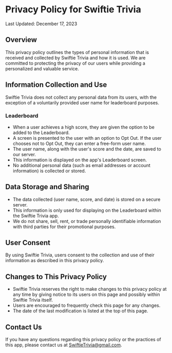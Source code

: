 # Privacy Policy for Swiftie Trivia

Last Updated: December 17, 2023

## Overview

This privacy policy outlines the types of personal information that is received and collected by Swiftie Trivia and how it is used. We are committed to protecting the privacy of our users while providing a personalized and valuable service.

## Information Collection and Use

Swiftie Trivia does not collect any personal data from its users, with the exception of a voluntarily provided user name for leaderboard purposes. 

### Leaderboard

- When a user achieves a high score, they are given the option to be added to the Leaderboard.
- A screen is presented to the user with an option to Opt Out. If the user chooses not to Opt Out, they can enter a free-form user name.
- The user name, along with the user's score and the date, are saved to our server.
- This information is displayed on the app's Leaderboard screen.
- No additional personal data (such as email addresses or account information) is collected or stored.

## Data Storage and Sharing

- The data collected (user name, score, and date) is stored on a secure server.
- This information is only used for displaying on the Leaderboard within the Swiftie Trivia app.
- We do not share, sell, rent, or trade personally identifiable information with third parties for their promotional purposes.

## User Consent

By using Swiftie Trivia, users consent to the collection and use of their information as described in this privacy policy.

## Changes to This Privacy Policy

- Swiftie Trivia reserves the right to make changes to this privacy policy at any time by giving notice to its users on this page and possibly within Swiftie Trivia itself.
- Users are encouraged to frequently check this page for any changes.
- The date of the last modification is listed at the top of this page.

## Contact Us

If you have any questions regarding this privacy policy or the practices of this app, please contact us at SwiftieTrivia@gmail.com.


